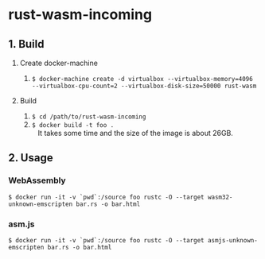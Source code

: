 # rust-wasm-incoming
## 1. Build
1. Create docker-machine
    1. `$ docker-machine create -d virtualbox --virtualbox-memory=4096 --virtualbox-cpu-count=2 --virtualbox-disk-size=50000 rust-wasm`

2. Build
    1. `$ cd /path/to/rust-wasm-incoming`
    2. `$ docker build -t foo .`  
    It takes some time and the size of the image is about 26GB.

## 2. Usage
### WebAssembly
``$ docker run -it -v `pwd`:/source foo rustc -O --target wasm32-unknown-emscripten bar.rs -o bar.html``

### asm.js
``$ docker run -it -v `pwd`:/source foo rustc -O --target asmjs-unknown-emscripten bar.rs -o bar.html``
